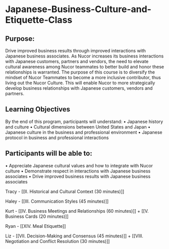 # Japanese-Business-Culture-and-Etiquette-Class

## Purpose:
Drive improved business results through improved interactions with Japanese business associates.  As Nucor increases its business interactions with Japanese customers, partners and vendors, the need to elevate cultural awareness among Nucor teammates to better build and honor these relationships is warranted.  The purpose of this course is to diversify the mindset of Nucor Teammates to become a more inclusive contributor, thus living out the Nucor Culture.  This will enable Nucor to more strategically develop business relationships with Japanese customers, vendors and partners. 
  
## Learning Objectives
By the end of this program, participants will understand:
•	Japanese history and culture 
•	Cultural dimensions between United States and Japan 
•	Japanese culture in the business and professional environment
•	Japanese protocol in business and professional interactions

## Participants will be able to:
•	Appreciate Japanese cultural values and how to integrate with Nucor culture
•	Demonstrate respect in interactions with Japanese business associates
•	Drive improved business results with Japanese business associates


Tracy - [[II. Historical and Cultural Context (30 minutes)]]

Haley - [[III. Communication Styles (45 minutes)]]

Kurt - [[IV. Business Meetings and Relationships (60 minutes)]] + [[V. Business Cards (20 minutes)]]

Ryan - [[XIV. Meal Etiquette]]

Liz - [[VII. Decision-Making and Consensus (45 minutes)]] + [[VIII. Negotiation and Conflict Resolution (30 minutes)]]
 
